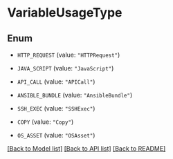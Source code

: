 # VariableUsageType

## Enum


* `HTTP_REQUEST` (value: `"HTTPRequest"`)

* `JAVA_SCRIPT` (value: `"JavaScript"`)

* `API_CALL` (value: `"APICall"`)

* `ANSIBLE_BUNDLE` (value: `"AnsibleBundle"`)

* `SSH_EXEC` (value: `"SSHExec"`)

* `COPY` (value: `"Copy"`)

* `OS_ASSET` (value: `"OSAsset"`)


[[Back to Model list]](../README.md#documentation-for-models) [[Back to API list]](../README.md#documentation-for-api-endpoints) [[Back to README]](../README.md)


